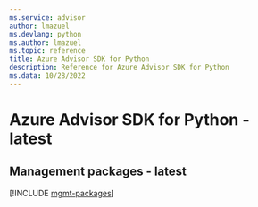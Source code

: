 ```yaml
---
ms.service: advisor
author: lmazuel
ms.devlang: python
ms.author: lmazuel
ms.topic: reference
title: Azure Advisor SDK for Python
description: Reference for Azure Advisor SDK for Python
ms.data: 10/28/2022
---
```

# Azure Advisor SDK for Python - latest

## Management packages - latest
[!INCLUDE [mgmt-packages](advisor-mgmt-index.md)]